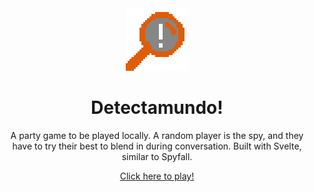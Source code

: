 <div style="text-align:center;"><img src="./public/assets/favicon-big.png" style="image-rendering: pixelated; width: 100px; height: 100px; margin: auto auto;"></img>

<h1>Detectamundo!</h1>
A party game to be played locally. A random player is the spy, and they have to try their best to blend in during conversation. Built with Svelte, similar to Spyfall.

<br>

[Click here to play!](https://detectamundo.vercel.app)

</div>
